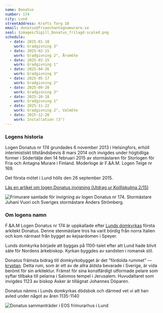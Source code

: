 ```yaml
---
name: Donatus
number: 174
city: Lund
streetAddress: Krafts Torg 10
email: donatus@friaochantagnamurare.se
seal: $images/Sigill_Donatus_frilagd-scaled.png
schedule:
  - date: 2025-01-18
    work: Gradgivning 3°
  - date: 2025-02-15
    work: Gradgivning 2°, Årsmöte
  - date: 2025-03-15
    work: Gradgivning 1°
  - date: 2025-04-26
    work: Gradgivning 3°
  - date: 2025-05-17
    work: Gradgivning 2°
  - date: 2025-09-20
    work: Gradgivning 3°
  - date: 2025-10-18
    work: Gradgivning 1°
  - date: 2025-11-22
    work: Gradgivning 2°, Valmöte
  - date: 2025-12-20
    work: Installation (3°)
---
```

### Logens historia

Logen Donatus nr 174 grundades 6 november 2013 i Helsingfors, erhöll interimistiskt tillståndsbevis 8 mars 2014 och invigdes under högtidliga former i Södertälje den 14 februari 2015 av stormästaren för Storlogen för Fria och Antagna Murare i Finland. Moderloge är F.&A.M. Logen Telge nr 169.

Det första mötet i Lund hölls den 26 september 2015.

[Läs en artikel om logen Donatus invigning (Utdrag ur Koilliskulma 2/15)](../../content/images/Utdrag-ur-Koilliskulma_2_2015.pdf)

![Frimurare samlade för invigning av logen Donatus nr 174. Stormästare Juhani Vuori och Sveriges stormästare Anders Strömberg.]($images/Donatus_invigning.jpg)

### Om logens namn

F.&A.M Logen Donatus nr 174 är uppkallade efter [Lunds domkyrkas](http://sv.wikipedia.org/wiki/Lunds_domkyrka) första arkitekt Donatus. Denne stenmästare tros ha varit bördig från norra Italien och kom närmast från bygget av kejsardomen i Speyer.

Lunds domkyrka började att byggas på 1100-talet efter att Lund hade blivit säte för Nordens ärkebiskop. Kyrkan byggdes av sandsten i romansk stil.

Donatus främsta bidrag till domkyrkobygget är det ”fördolda rummet” — [kryptan](http://lundsdomkyrka.se/rundtur/kryptan/). Detta rum, som är ett av de allra äldsta bevarade i Sverige, är vida berömt för sin arkitektur. Främst för sina konstfärdigt utformade pelare som syftar tillbaka till pelarna i Salomos tempel i Jerusalem. Huvudaltaret som invigdes 1123 av biskop Asker är tillägnat Johannes Döparen.

Donatus nämns i Lunds domkyrkas dödsbok och därmed vet vi att han avled under något av åren 1135-1140

![Donatus sammanträder i EOS frimurarhus i Lund]($images/EOS-1024x735.jpg)